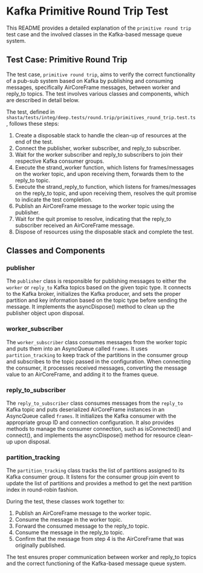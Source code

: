 # Kafka Primitive Round Trip Test

This README provides a detailed explanation of the `primitive round trip` test case and the involved classes in the Kafka-based message queue system.

## Test Case: Primitive Round Trip

The test case, `primitive round trip`, aims to verify the correct functionality of a pub-sub system based on Kafka by publishing and consuming messages, specifically AirCoreFrame messages, between worker and reply_to topics. The test involves various classes and components, which are described in detail below.

The test, defined in `shasta/tests/integ/deep.tests/round.trip/primitives_round_trip.test.ts`, follows these steps:

1. Create a disposable stack to handle the clean-up of resources at the end of the test.
2. Connect the publisher, worker subscriber, and reply_to subscriber.
3. Wait for the worker subscriber and reply_to subscribers to join their respective Kafka consumer groups.
4. Execute the strand_worker function, which listens for frames/messages on the worker topic, and upon receiving them, forwards them to the reply_to topic.
5. Execute the strand_reply_to function, which listens for frames/messages on the reply_to topic, and upon receiving them, resolves the quit promise to indicate the test completion.
6. Publish an AirCoreFrame message to the worker topic using the publisher.
7. Wait for the quit promise to resolve, indicating that the reply_to subscriber received an AirCoreFrame message.
8. Dispose of resources using the disposable stack and complete the test.

## Classes and Components

### publisher

The `publisher` class is responsible for publishing messages to either the `worker` or `reply_to` Kafka topics based on the given topic type. It connects to the Kafka broker, initializes the Kafka producer, and sets the proper partition and key information based on the topic type before sending the message. It implements the asyncDispose() method to clean up the publisher object upon disposal.

### worker_subscriber

The `worker_subscriber` class consumes messages from the worker topic and puts them into an AsyncQueue called `frames`. It uses `partition_tracking` to keep track of the partitions in the consumer group and subscribes to the topic passed in the configuration. When connecting the consumer, it processes received messages, converting the message value to an AirCoreFrame, and adding it to the frames queue.

### reply_to_subscriber

The `reply_to_subscriber` class consumes messages from the `reply_to` Kafka topic and puts deserialized AirCoreFrame instances in an AsyncQueue called `frames`. It initializes the Kafka consumer with the appropriate group ID and connection configuration. It also provides methods to manage the consumer connection, such as isConnected() and connect(), and implements the asyncDispose() method for resource clean-up upon disposal.

### partition_tracking

The `partition_tracking` class tracks the list of partitions assigned to its Kafka consumer group. It listens for the consumer group join event to update the list of partitions and provides a method to get the next partition index in round-robin fashion.

During the test, these classes work together to:

1. Publish an AirCoreFrame message to the worker topic.
2. Consume the message in the worker topic.
3. Forward the consumed message to the reply_to topic.
4. Consume the message in the reply_to topic.
5. Confirm that the message from step 4 is the AirCoreFrame that was originally published.

The test ensures proper communication between worker and reply_to topics and the correct functioning of the Kafka-based message queue system.
